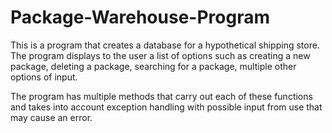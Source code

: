 # Package-Warehouse-Program

This is a program that creates a database for a hypothetical shipping store.  The program displays to the user a list of options such as creating a new package, deleting a package, searching for a package, multiple other options of input.

The program has multiple methods that carry out each of these functions and takes into account exception handling with possible input from use that may cause an error. 

